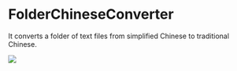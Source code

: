 # FolderChineseConverter
It converts a folder of text files from simplified Chinese to traditional Chinese.

![](https://user-images.githubusercontent.com/350283/126041273-12475b1c-3ede-44ae-bfba-c6e4a1092d60.png)

